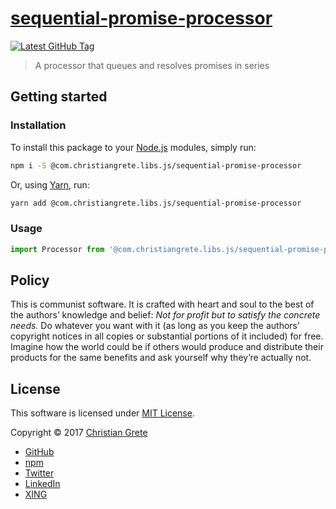 # [sequential-promise-processor][github-url]

[![Latest GitHub Tag][shield-github-tag]][github-tags-url]

> A processor that queues and resolves promises in series

## Getting started

### Installation

To install this package to your [Node.js](https://nodejs.org) modules, simply run:
```sh
npm i -S @com.christiangrete.libs.js/sequential-promise-processor
```
Or, using [Yarn](https://yarnpkg.com), run:
```sh
yarn add @com.christiangrete.libs.js/sequential-promise-processor
```

### Usage
```js
import Processor from '@com.christiangrete.libs.js/sequential-promise-processor'
```

## Policy

This is communist software. It is crafted with heart and soul to the best of the authors’ knowledge and belief: _Not for profit but to satisfy the concrete needs._ Do whatever you want with it (as long as you keep the authors’ copyright notices in all copies or substantial portions of it included) for free. Imagine how the world could be if others would produce and distribute their products for the same benefits and ask yourself why they’re actually not.

## License

This software is licensed under [MIT License](LICENSE.md).

Copyright © 2017 [Christian Grete](https://christiangrete.com)
- [GitHub](https://github.com/ChristianGrete)
- [npm](https://www.npmjs.com/~christiangrete)
- [Twitter](https://twitter.com/ChristianGrete)
- [LinkedIn](https://www.linkedin.com/in/ChristianGrete)
- [XING](https://www.xing.com/profile/Christian_Grete2)

[github-tags-url]: https://github.com/ChristianGrete/sequential-promise-processor/tags
[github-url]: https://github.com/ChristianGrete/sequential-promise-processor
[npm-badge]: https://nodei.co/npm/sequential-promise-processor
[package-quality-url]: http://packagequality.com/#?package=sequential-promise-processor
[shield-github-tag]: https://img.shields.io/github/tag/ChristianGrete/sequential-promise-processor.svg
[shield-package-quality]: http://npm.packagequality.com/shield/sequential-promise-processor.svg
